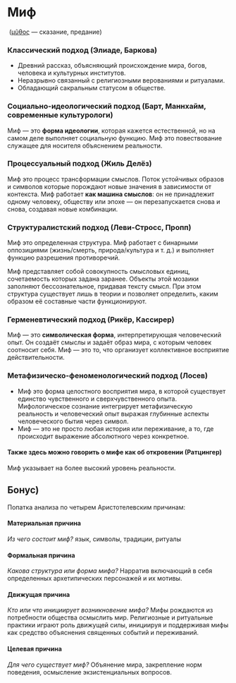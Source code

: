 # Миф
 ([μῦθος](https://en.wiktionary.org/wiki/%CE%BC%E1%BF%A6%CE%B8%CE%BF%CF%82) — сказание, предание)
### Классический подход (Элиаде, Баркова)
- Древний рассказ, объясняющий происхождение мира, богов, человека и культурных институтов.
- Неразрывно связанный с религиозными верованиями и ритуалами.
- Обладающий сакральным статусом в обществе.

### Социально-идеологический подход (Барт, Маннхайм, современные культурологи)
Миф — это **форма идеологии**, которая кажется естественной, но на самом деле выполняет социальную функцию. Миф это повествование служащее для носителя объяснением реальности.
### Процессуальный подход (Жиль Делёз)
Миф это процесс трансформации смыслов. Поток устойчивых образов и символов которые порождают новые значения в зависимости от контекста. Миф работает **как машина смыслов**: он не принадлежит одному человеку, обществу или эпохе — он перезапускается снова и снова, создавая новые комбинации.

### Структуралистский подход (Леви-Стросс, Пропп)
Миф это определенная структура. Миф работает с бинарными оппозициями (жизнь/смерть, природа/культура и т. д.) и выполняет функцию разрешения противоречий.

Миф представляет собой совокупность смысловых единиц, сочетаемость которых задана заранее. Объекты этой мозаики заполняют бессознательное, придавая тексту смысл. При этом структура существует лишь в теории и позволяет определить, каким образом её составные части функционируют.

### Герменевтический подход (Рикёр, Кассирер)
Миф — это **символическая форма**, интерпретирующая человеческий опыт. Он создаёт смыслы и задаёт образ мира, с которым человек соотносит себя. Миф — это то, что организует коллективное восприятие действительности.

### Метафизическо-феноменологический подход (Лосев)
* Миф это форма целостного восприятия мира, в которой существует единство чувственного и сверхчувственного опыта. Мифологическое сознание интегрирует метафизическую реальность и человеческий опыт выражая глубинные аспекты человеческого бытия через символ.
* Миф — это не просто любая история или переживание, а то, где происходит выражение абсолютного через конкретное.
#### Также здесь можно говорить о мифе как об откровении (Ратцингер)
Миф указывает на более высокий уровень реальности. 


## Бонус)
Попатка анализа по четырем Аристотелевским причинам:
#### Материальная причина
*Из чего состоит миф?*
язык, символы, традиции, ритуалы
#### Формальная причина
*Какова структура или форма мифа?*
Нарратив включающий в себя определенных архетипических персонажей и их мотивы. 
####  Движущая причина
*Кто или что инициирует возникновение мифа?*
Мифы рождаются из потребности общества осмыслить мир. Религиозные и ритуальные практики играют роль движущей силы, инициируя и поддерживая мифы как средство объяснения священных событий и переживаний.
#### Целевая причина
*Для чего существует миф?*
Объянение мира, закрепление норм поведения, осмысление экзистенциальных вопросов.